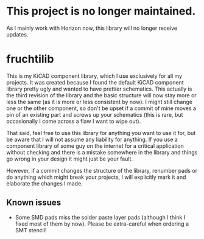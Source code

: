 # This project is no longer maintained.

As I mainly work with Horizon now, this library will no longer receive updates.

# fruchtilib

This is my KiCAD component library, which I use exclusively for all my projects.
It was created because I found the default KiCAD component library pretty ugly
and wanted to have prettier schematics. This actually is the third revision of
the library and the basic structure will now stay more or less the same (as it
is more or less consistent by now). I might still change one or the other
component, so don't be upset if a commit of mine moves a pin of an existing part
and screws up your schematics (this is rare, but occasionally I come across a
flaw I want to wipe out).

That said, feel free to use this library for anything you want to use it for,
but be aware that I will not assume any liability for anything. If you use a
component library of some guy on the internet for a critical application without
checking and there is a mistake somewhere in the library and things go wrong in
your design it might just be your fault.

However, if a commit changes the structure of the library, renumber pads or do
anything which might break your projects, I will explicitly mark it and
elaborate the changes I made.

## Known issues

 - Some SMD pads miss the solder paste layer pads (although I think I fixed most
   of them by now). Please be extra-careful when ordering a SMT stencil!
